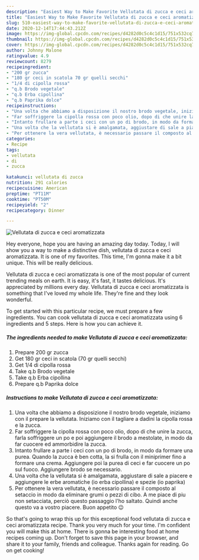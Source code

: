 ```yaml
---
description: "Easiest Way to Make Favorite Vellutata di zucca e ceci aromatizzata"
title: "Easiest Way to Make Favorite Vellutata di zucca e ceci aromatizzata"
slug: 510-easiest-way-to-make-favorite-vellutata-di-zucca-e-ceci-aromatizzata
date: 2020-12-14T17:44:43.212Z
image: https://img-global.cpcdn.com/recipes/d4282d0c5c4c1d15/751x532cq70/vellutata-di-zucca-e-ceci-aromatizzata-recipe-main-photo.jpg
thumbnail: https://img-global.cpcdn.com/recipes/d4282d0c5c4c1d15/751x532cq70/vellutata-di-zucca-e-ceci-aromatizzata-recipe-main-photo.jpg
cover: https://img-global.cpcdn.com/recipes/d4282d0c5c4c1d15/751x532cq70/vellutata-di-zucca-e-ceci-aromatizzata-recipe-main-photo.jpg
author: Johnny Malone
ratingvalue: 4.9
reviewcount: 8279
recipeingredient:
- "200 gr zucca"
- "180 gr ceci in scatola 70 gr quelli secchi"
- "1/4 di cipolla rossa"
- "q.b Brodo vegetale"
- "q.b Erba cipollina"
- "q.b Paprika dolce"
recipeinstructions:
- "Una volta che abbiamo a disposizione il nostro brodo vegetale, iniziamo con il prepare la vellutata. Iniziamo con il tagliare a dadini la cipolla rossa e la zucca."
- "Far soffriggere la cipolla rossa con poco olio, dopo di che unire la zucca, farla soffriggere un po e poi aggiungere il brodo a mestolate, in modo da far cuocere ed ammorbidire la zucca."
- "Intanto frullare a parte i ceci con un po di brodo, in modo da formare una purea. Quando la zucca è ben cotta, la si frulla con il miniprimer fino a formare una crema. Aggiungere poi la purea di ceci e far cuocere un po sul fuoco. Aggiungere brodo se necessario."
- "Una volta che la vellutata si è amalgamata, aggiustare di sale a piacere e aggiungere le erbe aromatiche (io erba cipollina) e spezie (io paprika)"
- "Per ottenere la vera vellutata, è necessario passare il composto al setaccio in modo da eliminare grumi o pezzi di cibo. A me piace di piu non setacciata, perciò questo passaggio l&#39;ho saltato. Quindi anche questo va a vostro piacere. Buon appetito 😉"
categories:
- Recipe
tags:
- vellutata
- di
- zucca

katakunci: vellutata di zucca 
nutrition: 291 calories
recipecuisine: American
preptime: "PT11M"
cooktime: "PT50M"
recipeyield: "2"
recipecategory: Dinner

---
```



![Vellutata di zucca e ceci aromatizzata](https://img-global.cpcdn.com/recipes/d4282d0c5c4c1d15/751x532cq70/vellutata-di-zucca-e-ceci-aromatizzata-recipe-main-photo.jpg)

Hey everyone, hope you are having an amazing day today. Today, I will show you a way to make a distinctive dish, vellutata di zucca e ceci aromatizzata. It is one of my favorites. This time, I'm gonna make it a bit unique. This will be really delicious.



Vellutata di zucca e ceci aromatizzata is one of the most popular of current trending meals on earth. It is easy, it's fast, it tastes delicious. It's appreciated by millions every day. Vellutata di zucca e ceci aromatizzata is something that I've loved my whole life. They're fine and they look wonderful.


To get started with this particular recipe, we must prepare a few ingredients. You can cook vellutata di zucca e ceci aromatizzata using 6 ingredients and 5 steps. Here is how you can achieve it.

<!--inarticleads1-->

##### The ingredients needed to make Vellutata di zucca e ceci aromatizzata:

1. Prepare 200 gr zucca
1. Get 180 gr ceci in scatola (70 gr quelli secchi)
1. Get 1/4 di cipolla rossa
1. Take q.b Brodo vegetale
1. Take q.b Erba cipollina
1. Prepare q.b Paprika dolce




<!--inarticleads2-->

##### Instructions to make Vellutata di zucca e ceci aromatizzata:

1. Una volta che abbiamo a disposizione il nostro brodo vegetale, iniziamo con il prepare la vellutata. Iniziamo con il tagliare a dadini la cipolla rossa e la zucca.
1. Far soffriggere la cipolla rossa con poco olio, dopo di che unire la zucca, farla soffriggere un po e poi aggiungere il brodo a mestolate, in modo da far cuocere ed ammorbidire la zucca.
1. Intanto frullare a parte i ceci con un po di brodo, in modo da formare una purea. Quando la zucca è ben cotta, la si frulla con il miniprimer fino a formare una crema. Aggiungere poi la purea di ceci e far cuocere un po sul fuoco. Aggiungere brodo se necessario.
1. Una volta che la vellutata si è amalgamata, aggiustare di sale a piacere e aggiungere le erbe aromatiche (io erba cipollina) e spezie (io paprika)
1. Per ottenere la vera vellutata, è necessario passare il composto al setaccio in modo da eliminare grumi o pezzi di cibo. A me piace di piu non setacciata, perciò questo passaggio l&#39;ho saltato. Quindi anche questo va a vostro piacere. Buon appetito 😉




So that's going to wrap this up for this exceptional food vellutata di zucca e ceci aromatizzata recipe. Thank you very much for your time. I'm confident you will make this at home. There is gonna be interesting food at home recipes coming up. Don't forget to save this page in your browser, and share it to your family, friends and colleague. Thanks again for reading. Go on get cooking!
